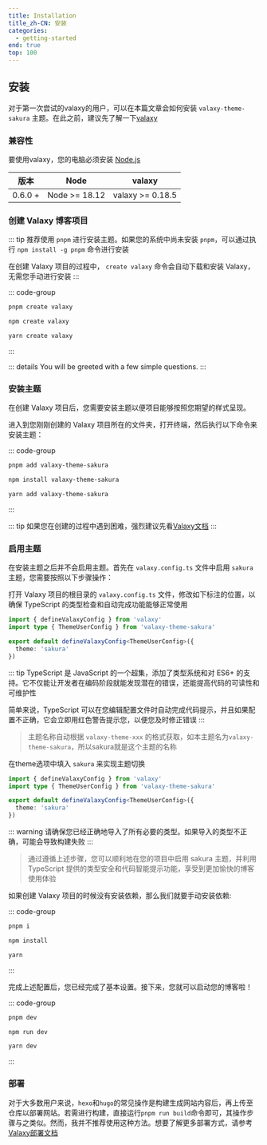 ```yaml
---
title: Installation
title_zh-CN: 安装
categories:
  - getting-started
end: true
top: 100
---
```


## 安装

对于第一次尝试的valaxy的用户，可以在本篇文章会如何安装 `valaxy-theme-sakura` 主题。在此之前，建议先了解一下[valaxy](https://valaxy.site/)

### 兼容性

要使用valaxy，您的电脑必须安装 [Node.js](https://nodejs.org/)

| 版本 | Node | valaxy |
| --- | --- | --- |
| 0.6.0 + | Node >= 18.12 | valaxy >= 0.18.5 |

### 创建 Valaxy 博客项目

::: tip
推荐使用 `pnpm` 进行安装主题。如果您的系统中尚未安装 `pnpm`，可以通过执行 `npm install -g pnpm` 命令进行安装

在创建 Valaxy 项目的过程中， `create valaxy` 命令会自动下载和安装 Valaxy，无需您手动进行安装
:::

::: code-group

```bash [pnpm]
pnpm create valaxy
```

```bash [npm]
npm create valaxy
```

```bash [yarn]
yarn create valaxy
```

:::

::: details You will be greeted with a few simple questions.
<CreateValaxyTooltip />
:::

### 安装主题

在创建 Valaxy 项目后，您需要安装主题以便项目能够按照您期望的样式呈现。

进入到您刚刚创建的 Valaxy 项目所在的文件夹，打开终端，然后执行以下命令来安装主题：

::: code-group

```bash [pnpm]
pnpm add valaxy-theme-sakura
```

```bash [npm]
npm install valaxy-theme-sakura
```

```bash [yarn]
yarn add valaxy-theme-sakura
```

:::

::: tip
如果您在创建的过程中遇到困难，强烈建议先看[Valaxy文档](https://valaxy.site/guide/getting-started)
:::

### 启用主题

在安装主题之后并不会启用主题。首先在 `valaxy.config.ts` 文件中启用 `sakura` 主题，您需要按照以下步骤操作：

打开 Valaxy 项目的根目录的 `valaxy.config.ts` 文件，修改如下标注的位置，以确保 TypeScript 的类型检查和自动完成功能能够正常使用

~~~ts {2-4}
import { defineValaxyConfig } from 'valaxy'
import type { ThemeUserConfig } from 'valaxy-theme-sakura'

export default defineValaxyConfig<ThemeUserConfig>({
  theme: 'sakura'
})
~~~

::: tip
TypeScript 是 JavaScript 的一个超集，添加了类型系统和对 ES6+ 的支持。它不仅能让开发者在编码阶段就能发现潜在的错误，还能提高代码的可读性和可维护性

简单来说，TypeScript 可以在您编辑配置文件时自动完成代码提示，并且如果配置不正确，它会立即用红色警告提示您，以便您及时修正错误
:::

> 主题名称自动根据 `valaxy-theme-xxx` 的格式获取，如本主题名为`valaxy-theme-sakura`，所以sakura就是这个主题的名称

在theme选项中填入 `sakura` 来实现主题切换

~~~ts {5}
import { defineValaxyConfig } from 'valaxy'
import type { ThemeUserConfig } from 'valaxy-theme-sakura'

export default defineValaxyConfig<ThemeUserConfig>({
  theme: 'sakura'
})
~~~

::: warning
请确保您已经正确地导入了所有必要的类型。如果导入的类型不正确，可能会导致构建失败
:::

> 通过遵循上述步骤，您可以顺利地在您的项目中启用 sakura 主题，并利用 TypeScript 提供的类型安全和代码智能提示功能，享受到更加愉快的博客使用体验

如果创建 Valaxy 项目的时候没有安装依赖，那么我们就要手动安装依赖:

::: code-group

```bash [pnpm]
pnpm i
```

```bash [npm]
npm install
```

```bash [yarn]
yarn
```

:::

完成上述配置后，您已经完成了基本设置。接下来，您就可以启动您的博客啦！

::: code-group

```bash [pnpm]
pnpm dev
```

```bash [npm]
npm run dev
```

```bash [yarn]
yarn dev
```

:::

### 部署

对于大多数用户来说，`hexo`和`hugo`的常见操作是构建生成网站内容后，再上传至仓库以部署网站。若需进行构建，直接运行`pnpm run build`命令即可，其操作步骤与之类似。然而，我并不推荐使用这种方法。想要了解更多部署方式，请参考[Valaxy部署文档](https://valaxy.site/guide/deploy)
